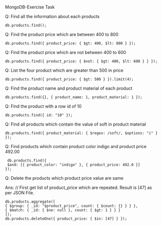 MongoDB-Exercise Task

Q: Find all the information about each products

    db.products.find();
  
Q: Find the product price which are between 400 to 800

    db.products.find({ product_price: { $gt: 400, $lt: 800 } });
   
Q: Find the product price which are not between 400 to 600

    db.products.find({ product_price: { $not: { $gt: 400, $lt: 600 } } });
   
Q: List the four product which are greater than 500 in price

    db.products.find({ product_price: { $gt: 500 } }).limit(4);

   
Q: Find the product name and product material of each product

    db.products.find({}, { product_name: 1, product_material: 1 });
   
Q: Find the product with a row id of 10

    db.products.find({ id: "10" });

Q: Find all products which contain the value of soft in product material

    db.products.find({ product_material: { $regex: /soft/, $options: "i" } });

Q: Find products which contain product color indigo and product price 492.00

     db.products.find({
     $and: [{ product_color: "indigo" }, { product_price: 492.0 }]
    });

Q: Delete the products which product price value are same

Ans: // First get list of product_price which are repeated. Result is [47] as per JSON File.

    db.products.aggregate([
    { $group: { _id: "$product_price", count: { $count: {} } } },
    { $match: { _id: { $ne: null }, count: { $gt: 1 } } }
    ]);
    db.products.deleteOne({ product_price: { $in: [47] } });
